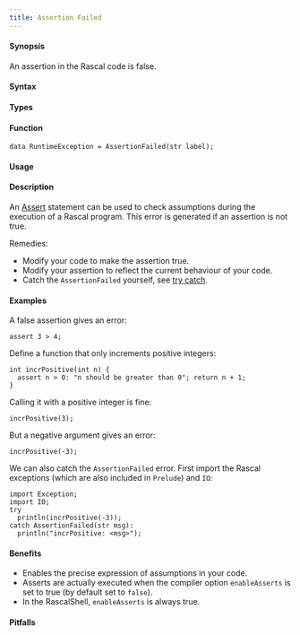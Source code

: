 ```yaml
---
title: Assertion Failed
---
```


#### Synopsis

An assertion in the Rascal code is false.

#### Syntax

#### Types

#### Function

`data RuntimeException = AssertionFailed(str label);`

       
#### Usage

#### Description

An [Assert]((Rascal:Assert)) statement can be used to check assumptions during the execution of a Rascal program.
This error is generated if an assertion is not true.

Remedies:

*  Modify your code to make the assertion true.
*  Modify your assertion to reflect the current behaviour of your code.
*  Catch the `AssertionFailed` yourself, see [try catch]((Rascal:TryCatch)).


#### Examples

A false assertion gives an error:
```rascal-shell,error
assert 3 > 4;
```
Define a function that only increments positive integers:
```rascal-shell,continue
int incrPositive(int n) { 
  assert n > 0: "n should be greater than 0"; return n + 1; 
}
```
Calling it with a positive integer is fine:
```rascal-shell,continue
incrPositive(3);
```
But a negative argument gives an error:
```rascal-shell,continue,error
incrPositive(-3);
```
We can also catch the `AssertionFailed` error. First import the Rascal exceptions (which are also included in `Prelude`)
and `IO`:
```rascal-shell,continue
import Exception;
import IO;
try 
  println(incrPositive(-3)); 
catch AssertionFailed(str msg): 
  println("incrPositive: <msg>");
```

#### Benefits

* Enables the precise expression of assumptions in your code.
* Asserts are actually executed when the compiler option 
  `enableAsserts` is set to true (by default set to `false`).
* In the RascalShell, `enableAsserts` is always true.

#### Pitfalls

